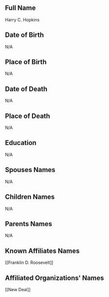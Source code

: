 ## Full Name
Harry C. Hopkins

## Date of Birth
N/A

## Place of Birth
N/A

## Date of Death
N/A

## Place of Death
N/A

## Education
N/A

## Spouses Names
N/A

## Children Names
N/A

## Parents Names
N/A

## Known Affiliates Names
[[Franklin D. Roosevelt]]

## Affiliated Organizations' Names
[[New Deal]]


